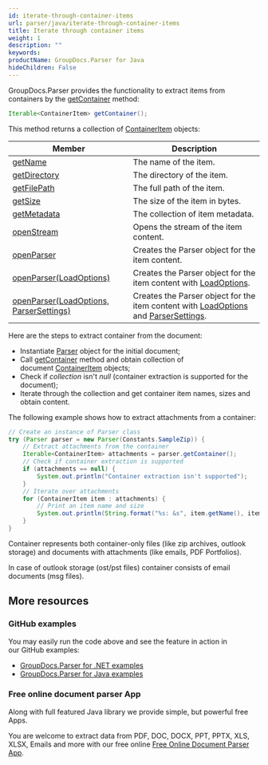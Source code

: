 ```yaml
---
id: iterate-through-container-items
url: parser/java/iterate-through-container-items
title: Iterate through container items
weight: 1
description: ""
keywords: 
productName: GroupDocs.Parser for Java
hideChildren: False
---
```

  
GroupDocs.Parser provides the functionality to extract items from containers by the [getContainer](https://apireference.groupdocs.com/java/parser/com.groupdocs.parser/Parser#getContainer()) method:

```java
Iterable<ContainerItem> getContainer();
```

This method returns a collection of [ContainerItem](https://apireference.groupdocs.com/java/parser/com.groupdocs.parser.data/ContainerItem) objects:

| Member | Description |
| --- | --- |
| [getName](https://apireference.groupdocs.com/java/parser/com.groupdocs.parser.data/ContainerItem#getName()) | The name of the item. |
| [getDirectory](https://apireference.groupdocs.com/java/parser/com.groupdocs.parser.data/ContainerItem#getDirectory()) | The directory of the item. |
| [getFilePath](https://apireference.groupdocs.com/java/parser/com.groupdocs.parser.data/ContainerItem#getFilePath()) | The full path of the item. |
| [getSize](https://apireference.groupdocs.com/java/parser/com.groupdocs.parser.data/ContainerItem#getSize()) | The size of the item in bytes. |
| [getMetadata](https://apireference.groupdocs.com/java/parser/com.groupdocs.parser.data/ContainerItem#getMetadata()) | The collection of item metadata. |
| [openStream](https://apireference.groupdocs.com/java/parser/com.groupdocs.parser.data/ContainerItem#openStream()) | Opens the stream of the item content. |
| [openParser](https://apireference.groupdocs.com/java/parser/com.groupdocs.parser.data/ContainerItem#openParser()) | Creates the Parser object for the item content. |
| [openParser(LoadOptions)](https://apireference.groupdocs.com/java/parser/com.groupdocs.parser.data/ContainerItem#openParser(com.groupdocs.parser.options.LoadOptions)) | Creates the Parser object for the item content with [LoadOptions](https://apireference.groupdocs.com/java/parser/com.groupdocs.parser.options/LoadOptions). |
| [openParser(LoadOptions, ParserSettings)](https://apireference.groupdocs.com/java/parser/com.groupdocs.parser.data/ContainerItem#openParser(com.groupdocs.parser.options.LoadOptions,%20com.groupdocs.parser.options.ParserSettings)) | Creates the Parser object for the item content with [LoadOptions](https://apireference.groupdocs.com/java/parser/com.groupdocs.parser.options/LoadOptions) and [ParserSettings](https://apireference.groupdocs.com/java/parser/com.groupdocs.parser.options/ParserSettings). |

Here are the steps to extract container from the document:

*   Instantiate [Parser](https://apireference.groupdocs.com/java/parser/com.groupdocs.parser/Parser) object for the initial document;
*   Call [getContainer](https://apireference.groupdocs.com/java/parser/com.groupdocs.parser/Parser#getContainer()) method and obtain collection of document [ContainerItem](https://apireference.groupdocs.com/java/parser/com.groupdocs.parser.data/ContainerItem) objects;
*   Check if *collection* isn't *null* (container extraction is supported for the document);
*   Iterate through the collection and get container item names, sizes and obtain content.

The following example shows how to extract attachments from a container:

```java
// Create an instance of Parser class
try (Parser parser = new Parser(Constants.SampleZip)) {
    // Extract attachments from the container
    Iterable<ContainerItem> attachments = parser.getContainer();
    // Check if container extraction is supported
    if (attachments == null) {
        System.out.println("Container extraction isn't supported");
    }
    // Iterate over attachments
    for (ContainerItem item : attachments) {
        // Print an item name and size
        System.out.println(String.format("%s: &s", item.getName(), item.getSize()));
    }
}
```

Container represents both container-only files (like zip archives, outlook storage) and documents with attachments (like emails, PDF Portfolios).

In case of outlook storage (ost/pst files) container consists of email documents (msg files).

## More resources

### GitHub examples

You may easily run the code above and see the feature in action in our GitHub examples:

*   [GroupDocs.Parser for .NET examples](https://github.com/groupdocs-parser/GroupDocs.Parser-for-.NET)    
*   [GroupDocs.Parser for Java examples](https://github.com/groupdocs-parser/GroupDocs.Parser-for-Java)    

### Free online document parser App

Along with full featured Java library we provide simple, but powerful free Apps.

You are welcome to extract data from PDF, DOC, DOCX, PPT, PPTX, XLS, XLSX, Emails and more with our free online [Free Online Document Parser App](https://products.groupdocs.app/parser).